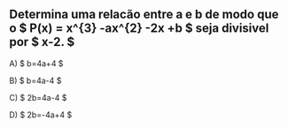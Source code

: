 ## Determina uma relacão entre a e b de modo que o $ P(x) = x^{3} -ax^{2} -2x +b $ seja divisivel por $ x-2. $


A) $ b=4a+4 $

B) $ b=4a-4 $

C) $ 2b=4a-4 $

D) $ 2b=-4a+4 $

